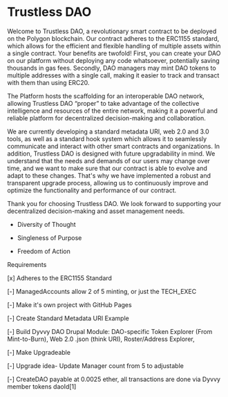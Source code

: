 # Trustless DAO

Welcome to Trustless DAO, a revolutionary smart contract to be deployed on the Polygon blockchain. Our contract adheres to the ERC1155 standard, which allows for the efficient and flexible handling of multiple assets within a single contract. Your benefits are twofold! First, you can create your DAO on our platform without deploying any code whatsoever, potentially saving thousands in gas fees. Secondly, DAO managers may mint DAO tokens to multiple addresses with a single call, making it easier to track and transact with them than using ERC20.  

The Platform hosts the scaffolding for an interoperable DAO network, allowing Trustless DAO “proper” to take advantage of the collective intelligence and resources of the entire network, making it a powerful and reliable platform for decentralized decision-making and collaboration.  

We are currently developing a standard metadata URI, web 2.0 and 3.0 tools, as well as a standard hook system which allows it to seamlessly communicate and interact with other smart contracts and organizations. In addition, Trustless DAO is designed with future upgradability in mind. We understand that the needs and demands of our users may change over time, and we want to make sure that our contract is able to evolve and adapt to these changes. That's why we have implemented a robust and transparent upgrade process, allowing us to continuously improve and optimize the functionality and performance of our contract. 

Thank you for choosing Trustless DAO. We look forward to supporting your decentralized decision-making and asset management needs.

* Diversity of Thought

* Singleness of Purpose

* Freedom of Action

Requirements

[x] Adheres to the ERC1155 Standard

[-] ManagedAccounts allow 2 of 5 minting, or just the TECH_EXEC

[-] Make it's own project with GitHub Pages

[-] Create Standard Metadata URI Example

[-] Build Dyvvy DAO Drupal Module: DAO-specific Token Explorer (From Mint-to-Burn), Web 2.0 .json (think URI), Roster/Address Explorer, 

[-] Make Upgradeable

[-] Upgrade idea- Update Manager count from 5 to adjustable

[-] CreateDAO payable at 0.0025 ether, all transactions are done via Dyvvy member tokens daoId[1]

